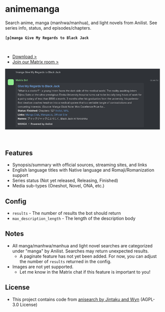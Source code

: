 # animemanga

Search anime, manga (manhwa/manhua), and light novels from Anilist. See series info, status, and episodes/chapters.

**`[p]manga Give My Regards to Black Jack`**

<br>

- [Download >](releases)
- [Join our Matrix room >](../../../#readme)

![preview.jpg](preview.jpg)

<br>

## Features

- Synopsis/summary with official sources, streaming sites, and links
- English language titles with Native language and Romaji/Romanization support
- Series status (Not yet released, Releasing, Finished)
- Media sub-types (Oneshot, Novel, ONA, etc.)


## Config

- `results` - The number of results the bot should return
- `max_description_length` - The length of the description body


## Notes

- All manga/manhwa/manhua and light novel searches are categorized under "manga" by Anilist. Searches may return unexpected results.
  - A paginate feature has not yet been added. For now, you can adjust the number of `results` returned in the config.
- Images are not yet supported.
  - Let me know in the Matrix chat if this feature is important to you!

## License

- This project contains code from [anisearch by Jintaku and Wyn](https://github.com/Jintaku/Jintaku-Cogs-V3/tree/master/anisearch) (AGPL-3.0 License)
